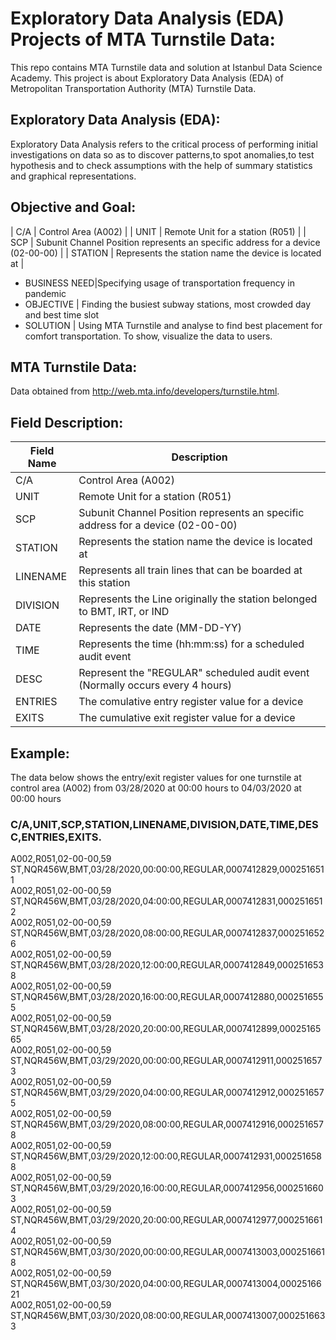 # Exploratory Data Analysis (EDA) Projects of MTA Turnstile Data:

This repo contains MTA Turnstile data and solution at Istanbul Data Science Academy. This project is about Exploratory Data Analysis (EDA) of Metropolitan Transportation Authority (MTA) Turnstile Data.

## Exploratory Data Analysis (EDA):

Exploratory Data Analysis refers to the critical process of performing initial investigations on data so as to discover patterns,to spot anomalies,to test hypothesis and to check assumptions with the help of summary statistics and graphical representations.

## Objective and Goal:
| C/A        | Control Area (A002)                                                             |
| UNIT       | Remote Unit for a station (R051)                                                |
| SCP        | Subunit Channel Position represents an specific address for a device (02-00-00) |
| STATION    | Represents the station name the device is located at                            |
* BUSINESS NEED|Specifying usage of transportation frequency in pandemic
* OBJECTIVE | Finding the busiest subway stations, most crowded day and best time slot
* SOLUTION | Using MTA Turnstile and analyse to find best placement for comfort transportation. To show, visualize the data to users.

## MTA Turnstile Data:
Data obtained from http://web.mta.info/developers/turnstile.html.
 
## Field Description:

| Field Name | Description                                                                     |
|------------|---------------------------------------------------------------------------------|
| C/A        | Control Area (A002)                                                             |
| UNIT       | Remote Unit for a station (R051)                                                |
| SCP        | Subunit Channel Position represents an specific address for a device (02-00-00) |
| STATION    | Represents the station name the device is located at                            |
| LINENAME   | Represents all train lines that can be boarded at this station                  |
| DIVISION   | Represents the Line originally the station belonged to BMT, IRT, or IND         |
| DATE       | Represents the date (MM-DD-YY)                                                  |
| TIME       | Represents the time (hh:mm:ss) for a scheduled audit event                      |
| DESC       | Represent the "REGULAR" scheduled audit event (Normally occurs every 4 hours)   |
| ENTRIES    | The comulative entry register value for a device                                |
| EXITS      | The cumulative exit register value for a device                                 |


## Example:

The data below shows the entry/exit register values for one turnstile at control area (A002) from 03/28/2020 at 00:00 hours to 04/03/2020 at 00:00 hours
### C/A,UNIT,SCP,STATION,LINENAME,DIVISION,DATE,TIME,DESC,ENTRIES,EXITS.<br>
A002,R051,02-00-00,59 ST,NQR456W,BMT,03/28/2020,00:00:00,REGULAR,0007412829,0002516511                                            
A002,R051,02-00-00,59 ST,NQR456W,BMT,03/28/2020,04:00:00,REGULAR,0007412831,0002516512                                            
A002,R051,02-00-00,59 ST,NQR456W,BMT,03/28/2020,08:00:00,REGULAR,0007412837,0002516526                                            
A002,R051,02-00-00,59 ST,NQR456W,BMT,03/28/2020,12:00:00,REGULAR,0007412849,0002516538                                            
A002,R051,02-00-00,59 ST,NQR456W,BMT,03/28/2020,16:00:00,REGULAR,0007412880,0002516555                                            
A002,R051,02-00-00,59 ST,NQR456W,BMT,03/28/2020,20:00:00,REGULAR,0007412899,0002516565                                            
A002,R051,02-00-00,59 ST,NQR456W,BMT,03/29/2020,00:00:00,REGULAR,0007412911,0002516573                                            
A002,R051,02-00-00,59 ST,NQR456W,BMT,03/29/2020,04:00:00,REGULAR,0007412912,0002516575                                            
A002,R051,02-00-00,59 ST,NQR456W,BMT,03/29/2020,08:00:00,REGULAR,0007412916,0002516578                                            
A002,R051,02-00-00,59 ST,NQR456W,BMT,03/29/2020,12:00:00,REGULAR,0007412931,0002516588                                            
A002,R051,02-00-00,59 ST,NQR456W,BMT,03/29/2020,16:00:00,REGULAR,0007412956,0002516603                                            
A002,R051,02-00-00,59 ST,NQR456W,BMT,03/29/2020,20:00:00,REGULAR,0007412977,0002516614                                            
A002,R051,02-00-00,59 ST,NQR456W,BMT,03/30/2020,00:00:00,REGULAR,0007413003,0002516618                                            
A002,R051,02-00-00,59 ST,NQR456W,BMT,03/30/2020,04:00:00,REGULAR,0007413004,0002516621                                            
A002,R051,02-00-00,59 ST,NQR456W,BMT,03/30/2020,08:00:00,REGULAR,0007413007,0002516633  
